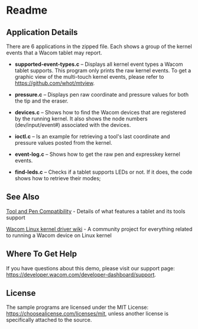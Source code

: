 # Readme

## Application Details
There are 6 applications in the zipped file. Each shows a group of the kernel events that a Wacom tablet may report.

* **supported-event-types.c** – Displays all kernel event types a Wacom tablet supports. This program only prints the raw kernel events. To get a graphic view of the multi-touch kernel events, please refer to https://github.com/whot/mtview.

* **pressure.c** – Displays pen raw coordinate and pressure values for both the tip and the eraser.

* **devices.c** – Shows how to find the Wacom devices that are registered by the running kernel. It also shows the node numbers (dev/input/event#) associated with the devices.

* **ioctl.c** – Is an example for retrieving a tool's last coordinate and pressure values posted from the kernel.

* **event-log.c** – Shows how to get the raw pen and expresskey kernel events.

* **find-leds.c** – Checks if a tablet supports LEDs or not. If it does, the code shows how to retrieve their modes;

## See Also
[Tool and Pen Compatibility](https://github.com/linuxwacom/input-wacom/wiki/Tool-and-Pen-Compatibility) - Details of what features a tablet and its tools support

[Wacom Linux kernel driver wiki](https://github.com/linuxwacom/input-wacom/wiki) - A community project for everything related to running a Wacom device on Linux kernel

## Where To Get Help
If you have questions about this demo, please visit our support page: https://developer.wacom.com/developer-dashboard/support. 

## License
The sample programs are licensed under the MIT License: https://choosealicense.com/licenses/mit, unless another license is specifically attached to the source.